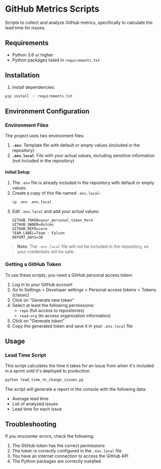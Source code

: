 # GitHub Metrics Scripts

Scripts to collect and analyze GitHub metrics, specifically to calculate the lead time for issues.

## Requirements

- Python 3.6 or higher
- Python packages listed in `requirements.txt`

## Installation

1. Install dependencies:

```bash
pip install -r requirements.txt
```

## Environment Configuration

### Environment Files

The project uses two environment files:

1. **`.env`**: Template file with default or empty values (included in the repository)
2. **`.env.local`**: File with your actual values, including sensitive information (not included in the repository)

#### Initial Setup

1. The `.env` file is already included in the repository with default or empty values.
2. Create a copy of this file named `.env.local`:
   ```bash
   cp .env .env.local
   ```
3. Edit `.env.local` and add your actual values:
   ```
   GITHUB_TOKEN=your_personal_token_here
   GITHUB_OWNER=dotcms
   GITHUB_REPO=core
   TEAM_LABEL=Team : Falcon
   REPORT_DAYS=30
   ```

> **Note**: The `.env.local` file will not be included in the repository, so your credentials will be safe.

### Getting a GitHub Token

To use these scripts, you need a GitHub personal access token:

1. Log in to your GitHub account
2. Go to Settings > Developer settings > Personal access tokens > Tokens (classic)
3. Click on "Generate new token"
4. Select at least the following permissions:
   - `repo` (full access to repositories)
   - `read:org` (to access organization information)
5. Click on "Generate token"
6. Copy the generated token and save it in your `.env.local` file

## Usage

### Lead Time Script

This script calculates the time it takes for an issue from when it's included in a sprint until it's deployed to production.

```bash
python lead_time_to_change_issues.py
```

The script will generate a report in the console with the following data:

- Average lead time
- List of analyzed issues
- Lead time for each issue

## Troubleshooting

If you encounter errors, check the following:

1. The GitHub token has the correct permissions
2. The token is correctly configured in the `.env.local` file
3. You have an internet connection to access the GitHub API
4. The Python packages are correctly installed
